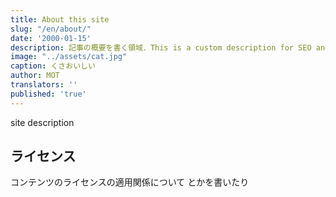 ```yaml
---
title: About this site
slug: "/en/about/"
date: '2000-01-15'
description: 記事の概要を書く領域．This is a custom description for SEO and Open Graph purposes, rather than the default generated excerpt. Simply add a description field to the frontmatter.
image: "../assets/cat.jpg"
caption: くさおいしい
author: MOT
translators: ''
published: 'true'
---
```


site description

## ライセンス

コンテンツのライセンスの適用関係について
 とかを書いたり
